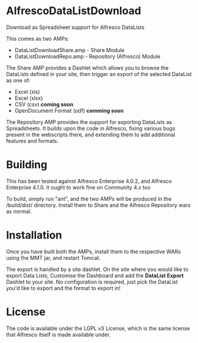 AlfrescoDataListDownload
========================

Download as Spreadsheet support for Alfresco DataLists

This comes as two AMPs:
 * DataListDownloadShare.amp - Share Module
 * DataListDownloadRepo.amp - Repository (Alfresco) Module

The Share AMP provides a Dashlet which allows you to browse the DataLists
defined in your site, then trigger an export of the selected DataList
as one of:
 * Excel (xls)
 * Excel (xlsx)
 * CSV (csv)  **coming soon**
 * OpenDocument Format (odf) **comming soon**

The Repository AMP provides the support for exporting DataLists as
Spreadsheets. It builds upon the code in Alfresco, fixing various bugs
present in the webscripts there, and extending them to add additional
features and formats.

Building
========
This has been tested against Alfresco Enterprise 4.0.2, and Alfresco 
Enterprise 4.1.0. It ought to work fine on Community 4.x too

To build, simply run "ant", and the two AMPs will be produced in
the /build/dist/ directory. Install them to Share and the Alfresco Repository
wars as normal.

Installation
============
Once you have built both the AMPs, install them to the respective WARs
using the MMT jar, and restart Tomcat.

The export is handled by a site dashlet. On the site where you would like
to export Data Lists, Customise the Dashboard and add the **DataList Export**
Dashlet to your site. No configuration is required, just pick the 
DataList you'd like to export and the format to export in!

License
=======
The code is available under the LGPL v3 License, which is the same license
that Alfresco itself is made available under.
